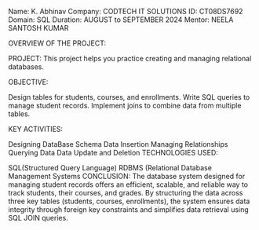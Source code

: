 Name: K. Abhinav Company: CODTECH IT SOLUTIONS ID: CT08DS7692 Domain: SQL Duration: AUGUST to SEPTEMBER 2024 Mentor: NEELA SANTOSH KUMAR

OVERVIEW OF THE PROJECT:

PROJECT: This project helps you practice creating and managing relational databases.

OBJECTIVE:

Design tables for students, courses, and enrollments. Write SQL queries to manage student records. Implement joins to combine data from multiple tables.

KEY ACTIVITIES:

Designing DataBase Schema
Data Insertion
Managing Relationships
Querying Data
Data Update and Deletion
TECHNOLOGIES USED:

SQL(Structured Query Language)
RDBMS (Relational Database Management Systems
CONCLUSION: The database system designed for managing student records offers an efficient, scalable, and reliable way to track students, their courses, and grades. By structuring the data across three key tables (students, courses, enrollments), the system ensures data integrity through foreign key constraints and simplifies data retrieval using SQL JOIN queries.
